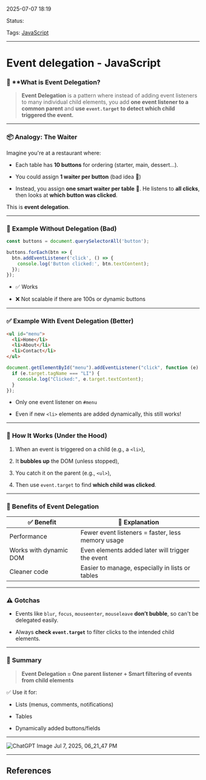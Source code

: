 
2025-07-07 18:19

Status:

Tags: [JavaScript](3%20-%20Tags/JavaScript.md)

---
# Event delegation - JavaScript

### 🧠 **What is Event Delegation? 

> **Event Delegation** is a pattern where instead of adding event listeners to many individual child elements, you add **one event listener to a common parent** and **use `event.target` to detect which child triggered the event.**

---

### 📦 Analogy: The Waiter

Imagine you're at a restaurant where:

- Each table has **10 buttons** for ordering (starter, main, dessert...).
    
- You could assign **1 waiter per button** (bad idea 💸)
    
- Instead, you assign **one smart waiter per table** 🧠. He listens to **all clicks**, then looks at **which button was clicked**.
    

This is **event delegation**.

---

### 🧪 **Example Without Delegation (Bad)**

```js
const buttons = document.querySelectorAll('button');

buttons.forEach(btn => {
  btn.addEventListener('click', () => {
    console.log('Button clicked:', btn.textContent);
  });
});
```

- ✅ Works
    
- ❌ Not scalable if there are 100s or dynamic buttons
    

---

### ✅ **Example With Event Delegation (Better)**

```html
<ul id="menu">
  <li>Home</li>
  <li>About</li>
  <li>Contact</li>
</ul>
```

```js
document.getElementById("menu").addEventListener("click", function (e) {
  if (e.target.tagName === "LI") {
    console.log("Clicked:", e.target.textContent);
  }
});
```

- Only one event listener on `#menu`
    
- Even if new `<li>` elements are added dynamically, this still works!
    

---

### 🔄 **How It Works (Under the Hood)**

1. When an event is triggered on a child (e.g., a `<li>`),
    
2. It **bubbles up** the DOM (unless stopped),
    
3. You catch it on the parent (e.g., `<ul>`),
    
4. Then use `event.target` to find **which child was clicked**.
    

---

### 🧠 Benefits of Event Delegation

|✅ Benefit|🧠 Explanation|
|---|---|
|Performance|Fewer event listeners = faster, less memory usage|
|Works with dynamic DOM|Even elements added later will trigger the event|
|Cleaner code|Easier to manage, especially in lists or tables|

---

### ⚠️ Gotchas

- Events like `blur`, `focus`, `mouseenter`, `mouseleave` **don’t bubble**, so can't be delegated easily.
    
- Always **check `event.target`** to filter clicks to the intended child elements.
    

---

### 📌 Summary

> **Event Delegation = One parent listener + Smart filtering of events from child elements**

✅ Use it for:

- Lists (menus, comments, notifications)
    
- Tables
    
- Dynamically added buttons/fields
    

---
![ChatGPT Image Jul 7, 2025, 06_21_47 PM](2%20-%20Source%20Material/Media%20and%20other%20files/ChatGPT%20Image%20Jul%207,%202025,%2006_21_47%20PM.png)


---
## References